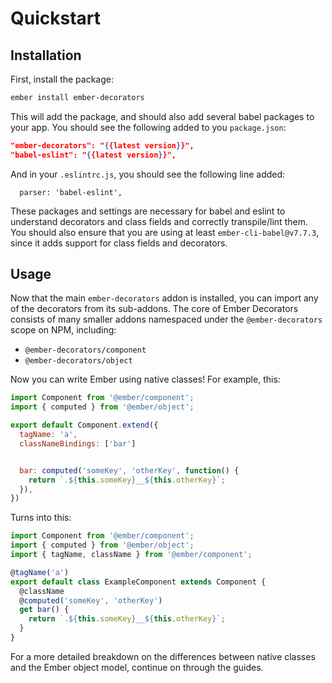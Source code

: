 # Quickstart

## Installation

First, install the package:

```sh
ember install ember-decorators
```

This will add the package, and should also add several babel packages to your
app. You should see the following added to you `package.json`:

```json
"ember-decorators": "{{latest version}}",
"babel-eslint": "{{latest version}}",
```

And in your `.eslintrc.js`, you should see the following line added:

```
  parser: 'babel-eslint',
```

These packages and settings are necessary for babel and eslint to understand
decorators and class fields and correctly transpile/lint them. You should also
ensure that you are using at least `ember-cli-babel@v7.7.3`, since it adds
support for class fields and decorators.

## Usage

Now that the main `ember-decorators` addon is installed, you can import any of
the decorators from its sub-addons. The core of Ember Decorators consists of
many smaller addons namespaced under the `@ember-decorators` scope on NPM,
including:

- `@ember-decorators/component`
- `@ember-decorators/object`

Now you can write Ember using native classes! For example, this:

```javascript
import Component from '@ember/component';
import { computed } from '@ember/object';

export default Component.extend({
  tagName: 'a',
  classNameBindings: ['bar']


  bar: computed('someKey', 'otherKey', function() {
    return `.${this.someKey}__${this.otherKey}`;
  }),
})
```

Turns into this:

```javascript
import Component from '@ember/component';
import { computed } from '@ember/object';
import { tagName, className } from '@ember/component';

@tagName('a')
export default class ExampleComponent extends Component {
  @className
  @computed('someKey', 'otherKey')
  get bar() {
    return `.${this.someKey}__${this.otherKey}`;
  }
}
```

For a more detailed breakdown on the differences between native classes and the
Ember object model, continue on through the guides.
